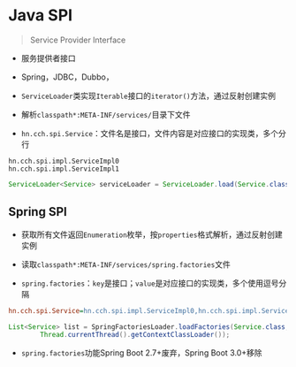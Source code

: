 # Java SPI
> Service Provider Interface

- 服务提供者接口

- Spring，JDBC，Dubbo，

- `ServiceLoader`类实现`Iterable`接口的`iterator()`方法，通过反射创建实例

- 解析`classpath*:META-INF/services/`目录下文件
- `hn.cch.spi.Service`：文件名是接口，文件内容是对应接口的实现类，多个分行
```
hn.cch.spi.impl.ServiceImpl0
hn.cch.spi.impl.ServiceImpl1
```

```java
ServiceLoader<Service> serviceLoader = ServiceLoader.load(Service.class);
```


## Spring SPI

- 获取所有文件返回`Enumeration`枚举，按`properties`格式解析，通过反射创建实例


- 读取`classpath*:META-INF/services/spring.factories`文件
- `spring.factories`：`key`是接口；`value`是对应接口的实现类，多个使用逗号分隔
```ini
hn.cch.spi.Service=hn.cch.spi.impl.ServiceImpl0,hn.cch.spi.impl.ServiceImpl1
```

```java
List<Service> list = SpringFactoriesLoader.loadFactories(Service.class,
        Thread.currentThread().getContextClassLoader());
```

- `spring.factories`功能Spring Boot 2.7+废弃，Spring Boot 3.0+移除